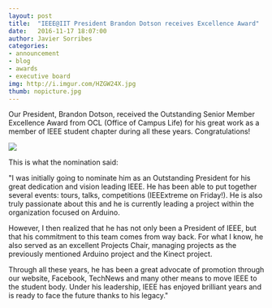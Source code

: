 ```yaml
---
layout: post
title:  "IEEE@IIT President Brandon Dotson receives Excellence Award"
date:   2016-11-17 18:07:00
author: Javier Sorribes
categories: 
- announcement
- blog
- awards
- executive board
img: http://i.imgur.com/HZGW24X.jpg
thumb: nopicture.jpg
---
```


Our President, Brandon Dotson, received the Outstanding Senior Member Excellence Award from OCL (Office of Campus Life) for his great work as a member of IEEE student chapter during all these years. Congratulations!

<!--more-->

<img src="http://i.imgur.com/VlOTE1f.jpg"/>

This is what the nomination said:

"I was initially going to nominate him as an Outstanding President for his great dedication and vision leading IEEE. He has been able to put together several events: tours, talks, competitions (IEEExtreme on Friday!). He is also truly passionate about this and he is currently leading a project within the organization focused on Arduino.

However, I then realized that he has not only been a President of IEEE, but that his commitment to this team comes from way back. For what I know, he also served as an excellent Projects Chair, managing projects as the previously mentioned Arduino project and the Kinect project.

Through all these years, he has been a great advocate of promotion through our website, Facebook, TechNews and many other means to move IEEE to the student body. Under his leadership, IEEE has enjoyed brilliant years and is ready to face the future thanks to his legacy."
